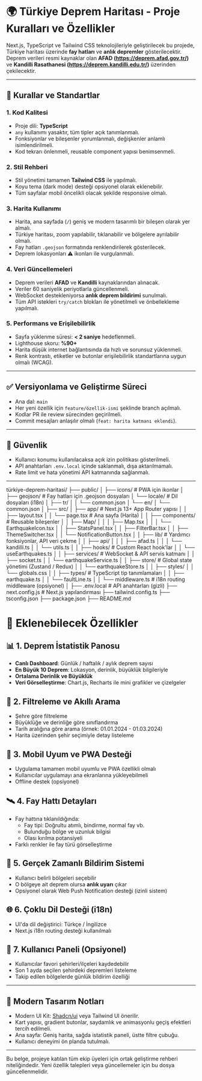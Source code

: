 # 🌍 Türkiye Deprem Haritası - Proje Kuralları ve Özellikler

Next.js, TypeScript ve Tailwind CSS teknolojileriyle geliştirilecek bu projede, Türkiye haritası üzerinde **fay hatları** ve **anlık depremler** gösterilecektir. Deprem verileri resmi kaynaklar olan **AFAD (https://deprem.afad.gov.tr/)** ve **Kandilli Rasathanesi (https://deprem.kandilli.edu.tr/)** üzerinden çekilecektir.

---

## 🔐 Kurallar ve Standartlar

### 1. Kod Kalitesi
- Proje dili: **TypeScript**
- `any` kullanımı yasaktır, tüm tipler açık tanımlanmalı.
- Fonksiyonlar ve bileşenler yorumlanmalı, değişkenler anlamlı isimlendirilmeli.
- Kod tekrarı önlenmeli, reusable component yapısı benimsenmeli.

### 2. Stil Rehberi
- Stil yönetimi tamamen **Tailwind CSS** ile yapılmalı.
- Koyu tema (dark mode) desteği opsiyonel olarak eklenebilir.
- Tüm sayfalar mobil öncelikli olacak şekilde responsive olmalı.

### 3. Harita Kullanımı
- Harita, ana sayfada (`/`) geniş ve modern tasarımlı bir bileşen olarak yer almalı.
- Türkiye haritası, zoom yapılabilir, tıklanabilir ve bölgelere ayrılabilir olmalı.
- Fay hatları `.geojson` formatında renklendirilerek gösterilecek.
- Deprem lokasyonları ⚠️ ikonları ile vurgulanmalı.

### 4. Veri Güncellemeleri
- Deprem verileri **AFAD** ve **Kandilli** kaynaklarından alınacak.
- Veriler 60 saniyelik periyotlarla güncellenmeli.
- WebSocket destekleniyorsa **anlık deprem bildirimi** sunulmalı.
- Tüm API istekleri `try/catch` blokları ile yönetilmeli ve önbellekleme yapılmalı.

### 5. Performans ve Erişilebilirlik
- Sayfa yüklenme süresi: **< 2 saniye** hedeflenmeli.
- Lighthouse skoru: **%90+**
- Harita düşük internet bağlantısında da hızlı ve sorunsuz yüklenmeli.
- Renk kontrastı, etiketler ve butonlar erişilebilirlik standartlarına uygun olmalı (WCAG).

---

## ✅ Versiyonlama ve Geliştirme Süreci

- Ana dal: `main`
- Her yeni özellik için `feature/özellik-ismi` şeklinde branch açılmalı.
- Kodlar PR ile review sürecinden geçirilmeli.
- Commit mesajları anlaşılır olmalı (`feat: harita katmanı eklendi`).

---

## 🔐 Güvenlik
- Kullanıcı konumu kullanılacaksa açık izin politikası gösterilmeli.
- API anahtarları `.env.local` içinde saklanmalı, dışa aktarılmamalı.
- Rate limit ve hata yönetimi API katmanında sağlanmalı.

---

türkiye-deprem-haritasi/
├── public/
│   ├── icons/                     # PWA için ikonlar
│   ├── geojson/                  # Fay hatları için .geojson dosyaları
│   └── locale/                   # Dil dosyaları (i18n)
│       ├── tr/
│       │   └── common.json
│       └── en/
│           └── common.json
│
├── src/
│   ├── app/                      # Next.js 13+ App Router yapısı
│   │   ├── layout.tsx
│   │   └── page.tsx             # Ana sayfa (Harita)
│
│   ├── components/              # Reusable bileşenler
│   │   ├── Map/
│   │   │   ├── Map.tsx
│   │   │   └── EarthquakeIcon.tsx
│   │   ├── StatsPanel.tsx
│   │   ├── FilterBar.tsx
│   │   ├── ThemeSwitcher.tsx
│   │   └── NotificationButton.tsx
│
│   ├── lib/                     # Yardımcı fonksiyonlar, API veri çekme
│   │   ├── api/
│   │   │   ├── afad.ts
│   │   │   └── kandilli.ts
│   │   └── utils.ts
│
│   ├── hooks/                   # Custom React hook'lar
│   │   └── useEarthquakes.ts
│
│   ├── services/                # WebSocket & API servis katmanı
│   │   ├── socket.ts
│   │   └── earthquakeService.ts
│
│   ├── store/                   # Global state yönetimi (Zustand / Redux)
│   │   └── earthquakeStore.ts
│
│   ├── styles/
│   │   └── globals.css
│
│   ├── types/                   # TypeScript tip tanımlamaları
│   │   ├── earthquake.ts
│   │   └── faultLine.ts
│
│   └── middleware.ts            # i18n routing middleware (opsiyonel)
│
├── .env.local                   # API anahtarları (gizli)
├── next.config.js               # Next.js yapılandırması
├── tailwind.config.ts
├── tsconfig.json
├── package.json
├── README.md


# 🚀 Eklenebilecek Özellikler

## 📊 1. Deprem İstatistik Panosu
- **Canlı Dashboard**: Günlük / haftalık / aylık deprem sayısı
- **En Büyük 10 Deprem**: Lokasyon, derinlik, büyüklük bilgileriyle
- **Ortalama Derinlik ve Büyüklük**
- **Veri Görselleştirme**: Chart.js, Recharts ile mini grafikler ve çizelgeler

## 🧭 2. Filtreleme ve Akıllı Arama
- Şehre göre filtreleme
- Büyüklüğe ve derinliğe göre sınıflandırma
- Tarih aralığına göre arama (örnek: 01.01.2024 - 01.03.2024)
- Harita üzerinden şehir seçimiyle detay listeleme

## 📱 3. Mobil Uyum ve PWA Desteği
- Uygulama tamamen mobil uyumlu ve PWA özellikli olmalı
- Kullanıcılar uygulamayı ana ekranlarına yükleyebilmeli
- Offline destek (opsiyonel)

## 🛰️ 4. Fay Hattı Detayları
- Fay hattına tıklanıldığında:
  - Fay tipi: Doğrultu atımlı, bindirme, normal fay vb.
  - Bulunduğu bölge ve uzunluk bilgisi
  - Olası kırılma potansiyeli
- Farklı renkler ile fay türü görselleştirme

## 🔔 5. Gerçek Zamanlı Bildirim Sistemi
- Kullanıcı belirli bölgeleri seçebilir
- O bölgeye ait deprem olursa **anlık uyarı** çıkar
- Opsiyonel olarak Web Push Notification desteği (izinli sistem)

## 🌐 6. Çoklu Dil Desteği (i18n)
- UI'da dil değiştirici: Türkçe / İngilizce
- Next.js i18n routing desteği kullanılmalı

## 🧩 7. Kullanıcı Paneli (Opsiyonel)
- Kullanıcılar favori şehirleri/ilçeleri kaydedebilir
- Son 1 ayda seçilen şehirdeki depremleri listeleme
- Takip edilen bölgelerde günlük bildirim özelliği

---

## 🎨 Modern Tasarım Notları
- Modern UI Kit: [Shadcn/ui](https://ui.shadcn.dev/) veya Tailwind UI önerilir.
- Kart yapısı, gradient butonlar, saydamlık ve animasyonlu geçiş efektleri tercih edilmeli.
- Ana sayfa: Geniş harita, sağda istatistik paneli, üstte filtre çubuğu.
- Kullanıcı deneyimi ön planda tutulmalı.

---

Bu belge, projeye katılan tüm ekip üyeleri için ortak geliştirme rehberi niteliğindedir. Yeni özellik talepleri veya güncellemeler için bu dosya güncellenmelidir.
